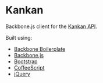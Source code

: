 Kankan
====================

Backbone.js client for the [Kankan API](https://github.com/grayt0r/kankan_api).

Built using:
* [Backbone Boilerplate](https://github.com/tbranyen/backbone-boilerplate)
* [Backbone.js](http://documentcloud.github.com/backbone/)
* [Bootstrap](http://twitter.github.com/bootstrap/)
* [CoffeeScript](http://coffeescript.org/)
* [jQuery](http://jquery.com/)